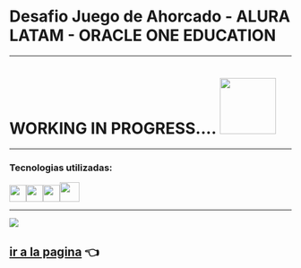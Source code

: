 # Desafio Juego de Ahorcado - ALURA LATAM - ORACLE ONE EDUCATION

---

# WORKING IN PROGRESS....                               <img src="https://i.imgur.com/DFZqBtg.png" width='100px' >




---

### Tecnologias utilizadas:

<img src="https://cdn-icons-png.flaticon.com/512/174/174854.png" width='30px' ><img src="https://cdn-icons-png.flaticon.com/512/732/732190.png" width='30px' ><img src="https://cdn-icons-png.flaticon.com/512/5968/5968292.png" width='30px' ><img src="https://cdn.icon-icons.com/icons2/1088/PNG/512/1485282157-adobe-photoshop-raster-graphics-editor-cc-creative-cloud_78285.png" width='35px' >


---

![](https://i.imgur.com/XYsfj5v.jpg)





## [ir a la pagina](https://heric-olier.github.io/Juego-del-Ahorcado/index.html) 👈
